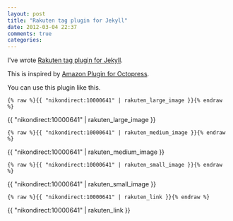 ```yaml
---
layout: post
title: "Rakuten tag plugin for Jekyll"
date: 2012-03-04 22:37
comments: true
categories: 
---
```


I've wrote [Rakuten tag plugin for Jekyll](https://github.com/mizzy/jekyll-plugins/blob/master/rakuten_tag.rb).

This is inspired by [Amazon Plugin for Octopress](http://zanshin.net/2011/08/24/amazon-plugin-for-octopress/).

You can use this plugin like this.

	{% raw %}{{ "nikondirect:10000641" | rakuten_large_image }}{% endraw %}

{{ "nikondirect:10000641" | rakuten_large_image }}

	{% raw %}{{ "nikondirect:10000641" | rakuten_medium_image }}{% endraw %}

{{ "nikondirect:10000641" | rakuten_medium_image }}

	{% raw %}{{ "nikondirect:10000641" | rakuten_small_image }}{% endraw %}

{{ "nikondirect:10000641" | rakuten_small_image }}

	{% raw %}{{ "nikondirect:10000641" | rakuten_link }}{% endraw %}

{{ "nikondirect:10000641" | rakuten_link }}

